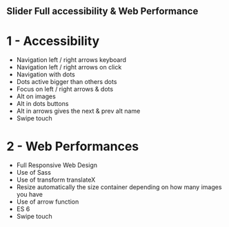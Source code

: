 ## Slider Full accessibility & Web Performance

# 1 - Accessibility

- Navigation left / right arrows keyboard
- Navigation left / right arrows on click
- Navigation with dots
- Dots active bigger than others dots
- Focus on left / right arrows & dots
- Alt on images
- Alt in dots buttons
- Alt in arrows gives the next & prev alt name
- Swipe touch

# 2 - Web Performances

- Full Responsive Web Design
- Use of Sass
- Use of transform translateX
- Resize automatically the size container depending on how many images you have
- Use of arrow function
- ES 6
- Swipe touch
